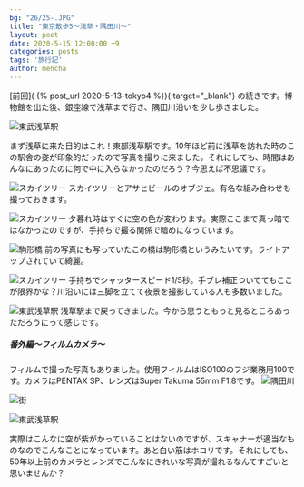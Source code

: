 ```yaml
---
bg: "26/25-.JPG"
title: "東京散歩5～浅草・隅田川～"
layout: post
date: 2020-5-15 12:00:00 +9
categories: posts
tags: '旅行記'
author: mencha
---
```


[前回]( {% post_url 2020-5-13-tokyo4 %}){:target="_blank"} の続きです。博物館を出た後、銀座線で浅草まで行き、隅田川沿いを少し歩きました。

![東武浅草駅](https://drive.google.com/uc?export=view&id=1Jp0HAH8yvh9sKZF_jo-fS4YJ5NNYMMxI)
<!--more-->
まず浅草に来た目的はこれ！東部浅草駅です。10年ほど前に浅草を訪れた時のこの駅舎の姿が印象的だったので写真を撮りに来ました。それにしても、時間はあんなにあったのに何で中に入らなかったのだろう？今思えば不思議です。

![スカイツリー](https://drive.google.com/uc?export=view&id=1PjqWIzzf39BopBjF9qXYPSlRWhCYd1tm)
スカイツリーとアサヒビールのオブジェ。有名な組み合わせも撮っておきます。

![スカイツリー](https://drive.google.com/uc?export=view&id=1AcbwpNW9E5cNrV4wgN25pA5_PfHqqTfe)
夕暮れ時はすぐに空の色が変わります。実際ここまで真っ暗ではなかったのですが、手持ちで撮る関係で暗めになっています。

![駒形橋](https://drive.google.com/uc?export=view&id=1dr0W94fJ162B3zILG1PujX7sP343vmnn)
前の写真にも写っていたこの橋は駒形橋というみたいです。ライトアップされていて綺麗。

![スカイツリー](https://drive.google.com/uc?export=view&id=1qstb7WrvLOpyfwIUvLMl3DYCkey9zArB)
手持ちでシャッタースピード1/5秒。手ブレ補正ついててもここが限界かな？川沿いには三脚を立てて夜景を撮影している人も多数いました。

![東武浅草駅](https://drive.google.com/uc?export=view&id=18lev2ww1rX5Df-eFgmH8zj_ru3hxpcRD)
浅草駅まで戻ってきました。今から思うともっと見るところあっただろうにって感じです。

##### 番外編～フィルムカメラ～
フィルムで撮った写真もありました。使用フィルムはISO100のフジ業務用100です。カメラはPENTAX SP、レンズはSuper Takuma 55mm F1.8です。
![隅田川](https://drive.google.com/uc?export=view&id=1ZjKUQDJOt9rfU7e1g3o8iqYgImNwejDL)

![街](https://drive.google.com/uc?export=view&id=1JZ1fJ8CNhoZIKeAeXfY68rN90rYk0y5C)

![東武浅草駅](https://drive.google.com/uc?export=view&id=16ezSYrGHg_4cTaUAHRVthxygQorg5b8n)

実際はこんなに空が紫がかっていることはないのですが、スキャナーが適当なものなのでこんなことになっています。あと白い筋はホコリです。それにしても、50年以上前のカメラとレンズでこんなにきれいな写真が撮れるなんてすごいと思いませんか？

